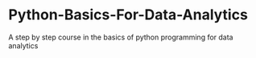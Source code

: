 # Python-Basics-For-Data-Analytics
A step by step course in the basics of python programming for data analytics
